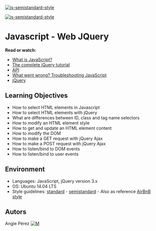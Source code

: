 [![js-semistandard-style](https://img.shields.io/badge/code%20style-semistandard-brightgreen.svg?style=flat-square)](https://github.com/standard/semistandard)

[![js-semistandard-style](https://raw.githubusercontent.com/standard/semistandard/master/badge.svg)](https://github.com/standard/semistandard)

# Javascript - Web JQuery

**Read or watch:**

* [What is JavaScript?](https://developer.mozilla.org/en-US/docs/Learn/JavaScript/First_steps/What_is_JavaScript)
* [The complete jQuery tutorial](https://jquery-tutorial.net/)
* [API](https://oscarotero.com/jquery/)
* [What went wrong? Troubleshooting JavaScript](https://developer.mozilla.org/en-US/docs/Learn/JavaScript/First_steps/What_went_wrong)
* [jQuery](https://jquery.com/)

## Learning Objectives

* How to select HTML elements in Javascript
* How to select HTML elements with jQuery
* What are differences between ID, class and tag name selectors
* How to modify an HTML element style
* How to get and update an HTML element content
* How to modify the DOM
* How to make a GET request with jQuery Ajax
* How to make a POST request with jQuery Ajax
* How to listen/bind to DOM events
* How to listen/bind to user events

## Environment

* Languages: JavaScript, jQuery version 3.x
* OS: Ubuntu 14.04 LTS
* Style guidelines: [standard](https://standardjs.com/rules.html) - [semistandard](https://github.com/standard/semistandard) - Also as reference [AirBnB style](https://github.com/airbnb/javascript)

## Autors

 Angie Pérez [![M](https://upload.wikimedia.org/wikipedia/fr/thumb/c/c8/Twitter_Bird.svg/30px-Twitter_Bird.svg.png)](https://twitter.com/xiommyperez)

